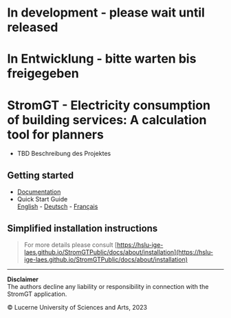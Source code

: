 # In development - please wait until released
# In Entwicklung - bitte warten bis freigegeben

# StromGT - Electricity consumption of building services: A calculation tool for planners
- TBD Beschreibung des Projektes

## Getting started
- [Documentation](https://hslu-ige-laes.github.io/StromGTPublic/)<br>
- Quick Start Guide<br>
  [English](https://hslu-ige-laes.github.io/StromGTPublic/docs/quickStartGuide/en/) - [Deutsch](https://hslu-ige-laes.github.io/StromGTPublic/docs/quickStartGuide/de/) - [Français](https://hslu-ige-laes.github.io/StromGTPublic/docs/quickStartGuide/fr/)

## Simplified installation instructions
> For more details please consult [https://hslu-ige-laes.github.io/StromGTPublic/docs/about/installation](https://hslu-ige-laes.github.io/StromGTPublic/docs/about/installation)

<hr>

**Disclaimer**<br>
The authors decline any liability or responsibility in connection with the StromGT application.

&copy; Lucerne University of Sciences and Arts, 2023

